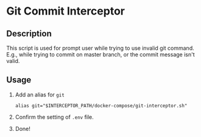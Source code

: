 # Git Commit Interceptor

## Description
This script is used for prompt user while trying to use invalid git command.  
E.g., while trying to commit on master branch, or the commit message isn't valid.

## Usage
1. Add an alias for `git`
   ```
   alias git="$INTERCEPTOR_PATH/docker-compose/git-interceptor.sh"
   ```

2. Confirm the setting of `.env` file.

3. Done!
